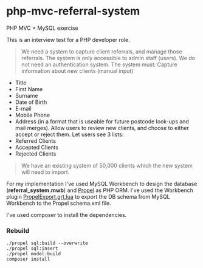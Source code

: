 # php-mvc-referral-system
PHP MVC + MySQL exercise 

This is an interview test for a PHP developer role.

> We need a system to capture client referrals, and manage those referrals.  The system is only accessible to admin staff (users).  We do not need an authentication system.  The system must:
Capture information about new clients (manual input)
* Title
* First Name
* Surname
* Date of Birth
* E-mail
* Mobile Phone
* Address (in a format that is useable for future postcode look-ups and mail merges).
Allow users to review new clients, and choose to either accept or reject them.
Let users see 3 lists:
* Referred Clients
* Accepted Clients
* Rejected Clients

> We have an existing system of 50,000 clients which the new system will need to import.

For my implementation I've used MySQL Workbench to design the database (__referral_system.mwb__) and [Propel](http://propelorm.org/) as PHP ORM. I've used the Workbench plugin [PropelExport.grt.lua](https://github.com/mazenovi/PropelExport/blob/master/PropelExport.grt.lua) to export the DB schema from MySQL Workbench to the Propel schema.xml file.

I've used composer to install the dependencies.

### Rebuild
    ./propel sql:build --overwrite
    ./propel sql:insert
    ./propel model:build
    composer install
